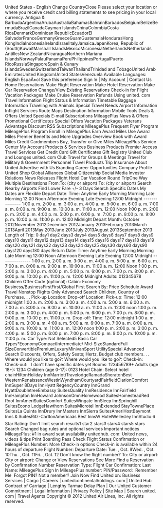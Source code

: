 United States - English Change CountryClose Please select your location or where you receive credit card billing statements to see pricing in your local currency. Antigua & BarbudaArgentinaArubaAustraliaBahamasBahrainBarbadosBelgiumBelizeBermudaBrazilCanadaCayman IslandsChinaColombiaCosta RicaDenmarkDominican RepublicEcuadorEl SalvadorFranceGermanyGreeceGuamGuatemalaHondurasHong KongIndiaIndonesiaIrelandIsraelItalyJamaicaJapanKorea, Republic of (South)KuwaitMarshall IslandsMexicoMicronesiaNetherlandsNetherlands AntillesNew ZealandNicaraguaNorthern Mariana IslandsNorwayPalauPanamaPeruPhilippinesPortugalPuerto RicoRussiaSingaporeSpain & Canary IslandsSwedenSwitzerlandTaiwanThailandTrinidad and TobagoUnited Arab EmiratesUnited KingdomUnited StatesVenezuela Available Languages: English EspaÃ±ol Save this preference Sign In | My Account | Contact Us Home Reservations Make Flight Reservation Make Hotel Reservation Make Car Reservation Change/View Existing Reservations Check-in for Flight Vacation Packages Make Cruise Reservation Refunds Using united. com Travel Information Flight Status & Information Timetable Baggage Information Traveling with Animals Special Travel Needs Airport Information Inflight Services Route Maps Destination Information Mobile Tools Deals & Offers United Specials E-mail Subscriptions MileagePlus News & Offers Promotional Certificates Special Offers Vacation Packages Veterans Advantage Discount RSS Subscriptions MileagePlus Frequent Flyer Program MileagePlus Program Enroll in MileagePlus Earn Award Miles Use Award Miles Premier Benefits and More Upgrades Overview Book with Award Miles Credit Cardmembers Buy, Transfer or Give Miles MileagePlus Service Center My Account Products & Services Business Products Premier Access Travel Services Get Credit Card Gift Certificates Gift Registry United Club and Lounges united. com Club Travel for Groups & Meetings Travel for Military & Government Personnel Travel Products Trip Insurance About United Advertise with Us Branding Career Opportunities Company Profile United Shop Global Alliances Global Citizenship Social Media Investor Relations News Releases Flight Hotel Car Vacation Round TripOne Way Multiple Destinations From:To: (city or airport) To: (city or airport) Search Nearby Airports Find Lower Fare +/- 3 Days Search Specific Dates My Dates are Flexible Depart Date: Time: Anytime Early Morning Morning Late Morning 12:00 Noon Afternoon Evening Late Evening 12:00 Midnight --------------- 1:00 a. m. 2:00 a. m. 3:00 a. m. 4:00 a. m. 5:00 a. m. 6:00 a. m. 7:00 a. m. 8:00 a. m. 9:00 a. m. 10:00 a. m. 11:00 a. m. 12:00 Noon 1:00 p. m. 2:00 p. m. 3:00 p. m. 4:00 p. m. 5:00 p. m. 6:00 p. m. 7:00 p. m. 8:00 p. m. 9:00 p. m. 10:00 p. m. 11:00 p. m. 12:00 Midnight Depart Month: October 2012November 2012December 2012January 2013February 2013March 2013April 2013May 2013June 2013July 2013August 2013September 2013 Length of Trip: 0 day1 day2 days3 days4 days5 days6 days7 days8 days9 days10 days11 days12 days13 days14 days15 days16 days17 days18 days19 days20 days21 days22 days23 days24 days25 days30 days60 days90 days120 days180 days Return Date: Time: Anytime Early Morning Morning Late Morning 12:00 Noon Afternoon Evening Late Evening 12:00 Midnight --------------- 1:00 a. m. 2:00 a. m. 3:00 a. m. 4:00 a. m. 5:00 a. m. 6:00 a. m. 7:00 a. m. 8:00 a. m. 9:00 a. m. 10:00 a. m. 11:00 a. m. 12:00 Noon 1:00 p. m. 2:00 p. m. 3:00 p. m. 4:00 p. m. 5:00 p. m. 6:00 p. m. 7:00 p. m. 8:00 p. m. 9:00 p. m. 10:00 p. m. 11:00 p. m. 12:00 Midnight Adults: 012345678 Children Offer Code (optional): Cabin: Economy Business/BusinessFirstFirst/Global First Search By: Price Schedule Award Travel Nonstop Flights Only Advanced Search Children, Country of Purchase. . . Pick-up Location: Drop-off Location: Pick-up: Time: 12:00 midnight 1:00 a. m. 2:00 a. m. 3:00 a. m. 4:00 a. m. 5:00 a. m. 6:00 a. m. 7:00 a. m. 8:00 a. m. 9:00 a. m. 10:00 a. m. 11:00 a. m. 12:00 noon 1:00 p. m. 2:00 p. m. 3:00 p. m. 4:00 p. m. 5:00 p. m. 6:00 p. m. 7:00 p. m. 8:00 p. m. 9:00 p. m. 10:00 p. m. 11:00 p. m. Drop-off: Time: 12:00 midnight 1:00 a. m. 2:00 a. m. 3:00 a. m. 4:00 a. m. 5:00 a. m. 6:00 a. m. 7:00 a. m. 8:00 a. m. 9:00 a. m. 10:00 a. m. 11:00 a. m. 12:00 noon 1:00 p. m. 2:00 p. m. 3:00 p. m. 4:00 p. m. 5:00 p. m. 6:00 p. m. 7:00 p. m. 8:00 p. m. 9:00 p. m. 10:00 p. m. 11:00 p. m. Car Type: Not Selected5 Basic Car Types\*EconomyCompactIntermediate/ Mid-SizeStandardFull SizeConvertiblePremiumLuxuryMinivanSport UtilitySpecial Advanced Search Discounts, Offers, Safety Seats; Hertz, Budget club members. . . Where would you like to go?: Where would you like to go?: Check-in:   Check-out:   I don't have specific dates yet Rooms: 123456789+ Adults (age 18+): 1234 Children (age 0-17): 0123 Hotel Chain: Select hotel chainHiltonHoliday InnMarriottTravelodgeRamadaSheratonBest WesternRenaissanceWestinWyndhamCourtyardFairfieldClarionComfort InnSuper 8Days InnHyatt RegencyCountry InnGrand HyattDoubletreeEmbassy SuitesQuality InnResidence InnFairfield InnHampton InnHoward JohnsonOmniHomewood SuitesHomesteadRed Roof InnAmeriSuitesComfort SuitesWingate InnSleep InnSpringhill SuitesEcono LodgeHawthorn SuitesMicrotel InnExtended StayTownePlace SuitesLa Quinta InnDrury InnMasters InnSierra SuitesAmeriHostBaymont Inns & SuitesRitz-CarltonAmericaâs Best InnsW HotelWellesley InnStudio 6 Star Rating: Don't limit search results1 star2 stars3 stars4 stars5 stars Search Changed bag rules and optional services Important notices MileagePlus: #1 in award seat availability unitedhub. com: United news, videos & tips Print Boarding Pass Check Flight Status Confirmation or MileagePlus Number: More Check-in options Check-in is available within 24 hours of departure Flight Number: Departure Date: Tue. , Oct. 9Wed. , Oct. 10Thu. , Oct. 11Fri. , Oct. 12 Don't know the flight number? To: City or airport: City or airport: Change or View Reservations See More Find a Reservation by Confirmation Number Reservation Type: Flight Car Confirmation: Last Name: MileagePlus Sign In MileagePlus number: PIN/Password:  Remember Me  Forgot PIN? Not a member? Join Now Find United on: Business Services | Cargo | Careers | unitedcontinentalholdings. com | United Hub Contract of Carriage | Lengthy Tarmac Delay Plan | Our United Customer Commitment | Legal Information | Privacy Policy | Site Map | Search united. com | Travel Agents Copyright © 2012 United Air Lines, Inc. All rights reserved.